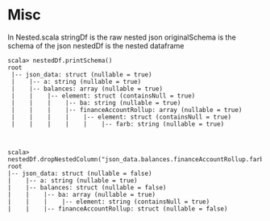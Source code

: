 # Misc
In Nested.scala 
stringDf is the raw nested json
originalSchema is the schema of the json
nestedDf is the nested dataframe
```
scala> nestedDf.printSchema()
root
 |-- json_data: struct (nullable = true)
 |    |-- a: string (nullable = true)
 |    |-- balances: array (nullable = true)
 |    |    |-- element: struct (containsNull = true)
 |    |    |    |-- ba: string (nullable = true)
 |    |    |    |-- financeAccountRollup: array (nullable = true)
 |    |    |    |    |-- element: struct (containsNull = true)
 |    |    |    |    |    |-- farb: string (nullable = true)
 
 ```
 
 ```
 
 scala> nestedDf.dropNestedColumn("json_data.balances.financeAccountRollup.farb").printSchema()
root
 |-- json_data: struct (nullable = false)
 |    |-- a: string (nullable = true)
 |    |-- balances: struct (nullable = false)
 |    |    |-- ba: array (nullable = true)
 |    |    |    |-- element: string (containsNull = true)
 |    |    |-- financeAccountRollup: struct (nullable = false)
```
